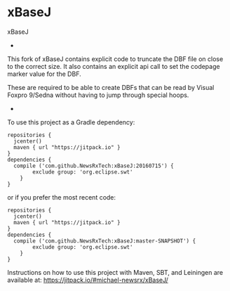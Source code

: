 # xBaseJ
xBaseJ

-

This fork of xBaseJ contains explicit code to truncate the DBF file on close to the correct size.
It also contains an explicit api call to set the codepage marker value for the DBF.

These are required to be able to create DBFs that can be read by Visual Foxpro 9/Sedna without having to jump through special hoops.

-

To use this project as a Gradle dependency:
```
repositories {
  jcenter()
  maven { url "https://jitpack.io" }
}
dependencies {
  compile ('com.github.NewsRxTech:xBaseJ:20160715') {
		exclude group: 'org.eclipse.swt'
	}
}
```

or if you prefer the most recent code:

```
repositories {
  jcenter()
  maven { url "https://jitpack.io" }
}
dependencies {
  compile ('com.github.NewsRxTech:xBaseJ:master-SNAPSHOT') {
		exclude group: 'org.eclipse.swt'
	}
}
```

Instructions on how to use this project with Maven, SBT, and Leiningen are available at: https://jitpack.io/#michael-newsrx/xBaseJ/
